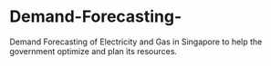 # Demand-Forecasting-
Demand Forecasting of Electricity and Gas in Singapore to help the government optimize and plan its resources.
